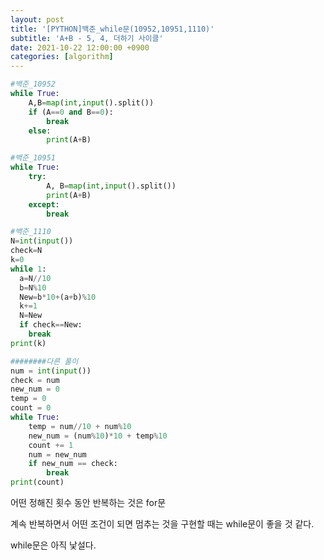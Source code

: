 ```yaml
---
layout: post
title: '[PYTHON]백준_while문(10952,10951,1110)'
subtitle: 'A+B - 5, 4, 더하기 사이클'
date: 2021-10-22 12:00:00 +0900
categories: [algorithm]
---
```


```python
#백준_10952
while True:
    A,B=map(int,input().split())
    if (A==0 and B==0):
        break
    else:
        print(A+B)
```

```python
#백준_10951
while True:
    try:
        A, B=map(int,input().split())
        print(A+B)
    except:
        break
```

```python
#백준_1110
N=int(input())
check=N
k=0
while 1: 
  a=N//10
  b=N%10
  New=b*10+(a+b)%10
  k+=1
  N=New
  if check==New:
    break
print(k)

########다른 풀이
num = int(input())
check = num
new_num = 0
temp = 0
count = 0
while True:
    temp = num//10 + num%10
    new_num = (num%10)*10 + temp%10
    count += 1
    num = new_num
    if new_num == check:
        break
print(count)
```

어떤 정해진 횟수 동안 반복하는 것은 for문

계속 반복하면서 어떤 조건이 되면 멈추는 것을 구현할 때는 while문이 좋을 것 같다.

while문은 아직 낯설다. 